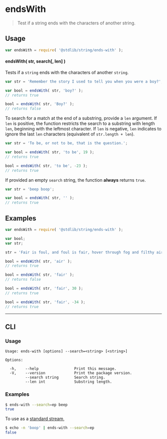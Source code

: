 # endsWith

> Test if a string ends with the characters of another string.

<section class="intro">

</section>

<!-- /.intro -->

<section class="usage">

## Usage

```javascript
var endsWith = require( '@stdlib/string/ends-with' );
```

#### endsWith( str, search\[, len] )

Tests if a `string` ends with the characters of another `string`.

```javascript
var str = 'Remember the story I used to tell you when you were a boy?';

var bool = endsWith( str, 'boy?' );
// returns true

bool = endsWith( str, 'Boy?' );
// returns false
```

To search for a match at the end of a substring, provide a `len` argument. If `len` is positive, the function restricts the search to a substring with length `len`, beginning with the leftmost character. If `len` is negative, `len` indicates to ignore the last `len` characters (equivalent of `str.length + len`).

```javascript
var str = 'To be, or not to be, that is the question.';

var bool = endsWith( str, 'to be', 19 );
// returns true

bool = endsWith( str, 'to be', -23 );
// returns true
```

If provided an empty `search` string, the function **always** returns `true`.

```javascript
var str = 'beep boop';

var bool = endsWith( str, '' );
// returns true
```

</section>

<!-- /.usage -->

<section class="examples">

## Examples

```javascript
var endsWith = require( '@stdlib/string/ends-with' );

var bool;
var str;

str = 'Fair is foul, and foul is fair, hover through fog and filthy air';

bool = endsWith( str, 'air' );
// returns true

bool = endsWith( str, 'fair' );
// returns false

bool = endsWith( str, 'fair', 30 );
// returns true

bool = endsWith( str, 'fair', -34 );
// returns true
```

</section>

<!-- /.examples -->

* * *

<section class="cli">

## CLI

<section class="usage">

### Usage

```text
Usage: ends-with [options] --search=<string> [<string>]

Options:

  -h,    --help                Print this message.
  -V,    --version             Print the package version.
         --search string       Search string.
         --len int             Substring length.
```

</section>

<!-- /.usage -->

<section class="examples">

### Examples

```bash
$ ends-with --search=ep beep
true
```

To use as a [standard stream][standard-streams],

```bash
$ echo -n 'boop' | ends-with --search=ep
false
```

</section>

<!-- /.examples -->

</section>

<!-- /.cli -->

<section class="links">

[standard-streams]: https://en.wikipedia.org/wiki/Standard_streams

</section>

<!-- /.links -->
